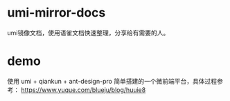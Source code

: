 # umi-mirror-docs
umi镜像文档，使用语雀文档快速整理，分享给有需要的人。

# demo
使用 umi + qiankun + ant-design-pro 简单搭建的一个微前端平台，具体过程参考：
https://www.yuque.com/blueju/blog/huuie8